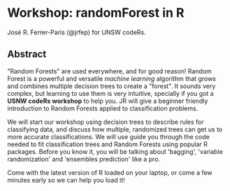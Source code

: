 # Workshop: randomForest in R

José R. Ferrer-Paris (@jrfep) for UNSW codeRs.

## Abstract

"Random Forests" are used everywhere, and for good reason! Random Forest is a powerful and versatile _machine learning_ algorithm that grows and combines multiple decision trees to create a "forest". It sounds very complex, but learning to use them is very intuitive, specially if you got a **USNW codeRs workshop** to help you. JR will give a beginner friendly introduction to Random Forests applied to classification problems.

We will start our workshop using decision trees to describe rules for classifying data, and discuss how multiple, randomized trees can get us to more accurate classifications. We will use guide you through the code needed to fit classification trees and Random Forests using popular R packages. Before you know it, you will be talking about 'bagging', 'variable randomization' and 'ensembles prediction' like a pro.

Come with the latest version of R loaded on your laptop, or come a few minutes early so we can help you load it!
